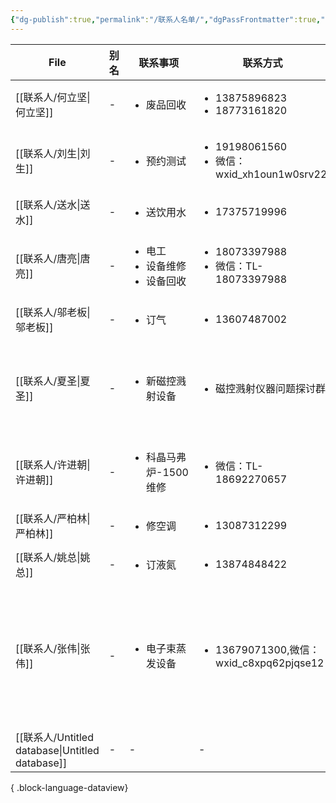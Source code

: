 ```yaml
---
{"dg-publish":true,"permalink":"/联系人名单/","dgPassFrontmatter":true,"created":"2024-08-28T16:02:20.605+08:00","updated":"2024-09-28T16:25:59.919+08:00"}
---
```


| File                                            | 别名 | 联系事项                                           | 联系方式                                                         | 所属单位                       |
| ----------------------------------------------- | -- | ---------------------------------------------- | ------------------------------------------------------------ | -------------------------- |
| [[联系人/何立坚\|何立坚]]                             | \- | <ul><li>废品回收</li></ul>                         | <ul><li>13875896823</li><li>18773161820</li></ul>            | \-                         |
| [[联系人/刘生\|刘生]]                               | \- | <ul><li>预约测试</li></ul>                         | <ul><li>19198061560</li><li>微信：wxid_xh1oun1w0srv22</li></ul> | <ul><li>科为</li></ul>       |
| [[联系人/送水\|送水]]                               | \- | <ul><li>送饮用水</li></ul>                         | <ul><li>17375719996</li></ul>                                | \-                         |
| [[联系人/唐亮\|唐亮]]                               | \- | <ul><li>电工</li><li>设备维修</li><li>设备回收</li></ul> | <ul><li>18073397988</li><li>微信：TL-18073397988</li></ul>      | \-                         |
| [[联系人/邬老板\|邬老板]]                             | \- | <ul><li>订气</li></ul>                           | <ul><li>13607487002</li></ul>                                | \-                         |
| [[联系人/夏圣\|夏圣]]                               | \- | <ul><li>新磁控溅射设备</li></ul>                      | <ul><li>磁控溅射仪器问题探讨群</li></ul>                                | <ul><li>湖南艾科威</li></ul>    |
| [[联系人/许进朝\|许进朝]]                             | \- | <ul><li>科晶马弗炉-1500维修</li></ul>                 | <ul><li>微信：TL-18692270657</li></ul>                          | <ul><li>科为</li></ul>       |
| [[联系人/严柏林\|严柏林]]                             | \- | <ul><li>修空调</li></ul>                          | <ul><li>13087312299</li></ul>                                | \-                         |
| [[联系人/姚总\|姚总]]                               | \- | <ul><li>订液氮</li></ul>                          | <ul><li>13874848422</li></ul>                                | \-                         |
| [[联系人/张伟\|张伟]]                               | \- | <ul><li>电子束蒸发设备</li></ul>                      | <ul><li>13679071300,微信：wxid_c8xpq62pjqse12</li></ul>         | <ul><li>成都兴南真科科技</li></ul> |
| [[联系人/Untitled database\|Untitled database]] | \- | \-                                             | \-                                                           | \-                         |

{ .block-language-dataview}
